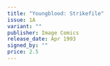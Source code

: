 ```yaml
---
title: "Youngblood: Strikefile"
issue: 1A
variant: ""
publisher: Image Comics
release_date: Apr 1993
signed_by: ""
price: 2.5
---
```

